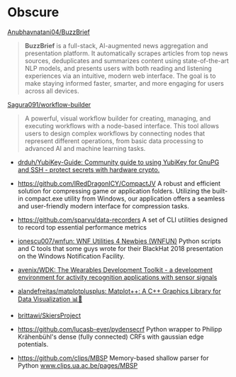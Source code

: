 # Obscure

[Anubhavnatani04/BuzzBrief](https://github.com/Anubhavnatani04/BuzzBrief)

> **BuzzBrief** is a full-stack, AI-augmented news aggregation and presentation platform. It automatically scrapes articles from top news sources, deduplicates and summarizes content using state-of-the-art NLP models, and presents users with both reading and listening experiences via an intuitive, modern web interface. The goal is to make staying informed faster, smarter, and more engaging for users across all devices.

[Sagura091/workflow-builder](https://github.com/Sagura091/workflow-builder)

> A powerful, visual workflow builder for creating, managing, and executing workflows with a node-based interface. This tool allows users to design complex workflows by connecting nodes that represent different operations, from basic data processing to advanced AI and machine learning tasks.

- [drduh/YubiKey-Guide: Community guide to using YubiKey for GnuPG and SSH - protect secrets with hardware crypto.](https://github.com/drduh/YubiKey-Guide)
- https://github.com/IRedDragonICY/CompactJV A robust and efficient solution for compressing game or application folders. Utilizing the built-in compact.exe utility from Windows, our application offers a seamless and user-friendly modern interface for compression tasks.
- https://github.com/sparvu/data-recorders A set of CLI utilities designed to record top essential performance metrics
- [ionescu007/wnfun: WNF Utilities 4 Newbies (WNFUN)](https://github.com/ionescu007/wnfun) Python scripts and C tools that some guys wrote for their BlackHat 2018 presentation on the Windows Notification Facility.


- [avenix/WDK: The Wearables Development Toolkit - a development environment for activity recognition applications with sensor signals](https://github.com/avenix/WDK)
- [alandefreitas/matplotplusplus: Matplot++: A C++ Graphics Library for Data Visualization 📊🗾](https://github.com/alandefreitas/matplotplusplus)
- [brittawi/SkiersProject](https://github.com/brittawi/SkiersProject)
- https://github.com/lucasb-eyer/pydensecrf Python wrapper to Philipp Krähenbühl's dense (fully connected) CRFs with gaussian edge potentials.
- https://github.com/clips/MBSP Memory-based shallow parser for Python www.clips.ua.ac.be/pages/MBSP
